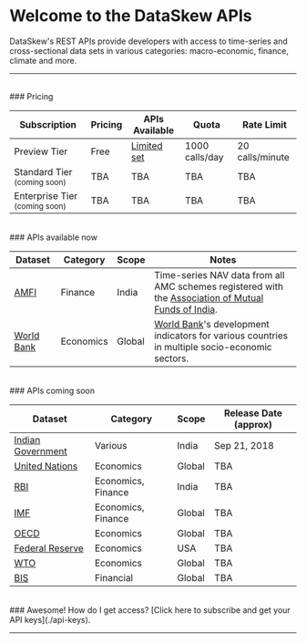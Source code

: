 
# Welcome to the DataSkew APIs
DataSkew's REST APIs provide developers with access to time-series and cross-sectional data sets in various categories: macro-economic, finance, climate and more.  

------------------------------

<br>
### Pricing

|Subscription|Pricing|APIs Available|Quota|Rate Limit
|------------|-------|--------------|-----|----------
|Preview Tier|Free|[Limited set](https://dataskew.portal.azure-api.net/products/free-tier)|1000 calls/day|20 calls/minute
|Standard Tier <sup>(coming soon)<sup>|TBA|TBA|TBA|TBA
|Enterprise Tier <sup>(coming soon)<sup>|TBA|TBA|TBA|TBA

<br>
### APIs available now

|Dataset|Category|Scope|Notes
|-------|--------|-----|-----
|[AMFI](./apis-amfi)|Finance|India|Time-series NAV data from all AMC schemes registered with the [Association of Mutual Funds of India](https://en.wikipedia.org/wiki/Association_of_Mutual_Funds_of_India).
|[World Bank](./apis-wbi)|Economics|Global|[World Bank](https://en.wikipedia.org/wiki/World_Bank)'s development indicators for various countries in multiple socio-economic sectors. 

<br>
### APIs coming soon

|Dataset|Category|Scope|Release Date (approx)
|-------|--------|-----|---------------------
|[Indian Government](https://en.wikipedia.org/wiki/Government_of_India)|Various|India|Sep 21, 2018
|[United Nations](https://en.wikipedia.org/wiki/United_Nations)|Economics|Global|TBA
|[RBI](https://en.wikipedia.org/wiki/Reserve_Bank_of_India)|Economics, Finance|India|TBA
|[IMF](https://en.wikipedia.org/wiki/International_Monetary_Fund)|Economics, Finance|Global|TBA
|[OECD](https://en.wikipedia.org/wiki/OECD)|Economics|Global|TBA
|[Federal Reserve](https://en.wikipedia.org/wiki/Federal_Reserve_System)|Economics|USA|TBA
|[WTO](https://en.wikipedia.org/wiki/World_Trade_Organization)|Economics|Global|TBA
|[BIS](https://en.wikipedia.org/wiki/Bank_for_International_Settlements)|Financial|Global|TBA

<br>
### Awesome! How do I get access?
[Click here to subscribe and get your API keys](./api-keys).

------------------------------